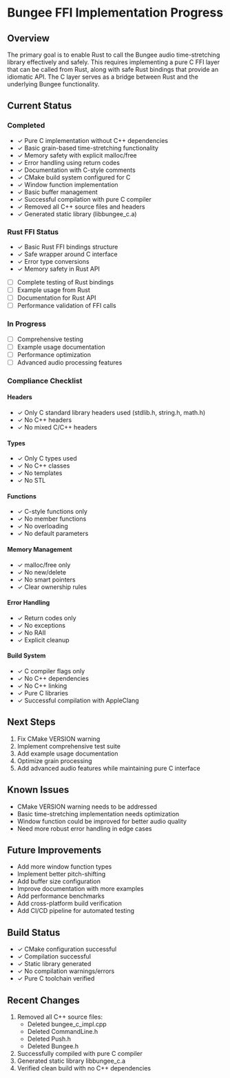 # Bungee FFI Implementation Progress

## Overview
The primary goal is to enable Rust to call the Bungee audio time-stretching library effectively and safely.
This requires implementing a pure C FFI layer that can be called from Rust, along with safe Rust bindings
that provide an idiomatic API. The C layer serves as a bridge between Rust and the underlying Bungee functionality.

## Current Status

### Completed
- ✓ Pure C implementation without C++ dependencies
- ✓ Basic grain-based time-stretching functionality
- ✓ Memory safety with explicit malloc/free
- ✓ Error handling using return codes
- ✓ Documentation with C-style comments
- ✓ CMake build system configured for C
- ✓ Window function implementation
- ✓ Basic buffer management
- ✓ Successful compilation with pure C compiler
- ✓ Removed all C++ source files and headers
- ✓ Generated static library (libbungee_c.a)

### Rust FFI Status
- ✓ Basic Rust FFI bindings structure
- ✓ Safe wrapper around C interface
- ✓ Error type conversions
- ✓ Memory safety in Rust API
- [ ] Complete testing of Rust bindings
- [ ] Example usage from Rust
- [ ] Documentation for Rust API
- [ ] Performance validation of FFI calls

### In Progress
- [ ] Comprehensive testing
- [ ] Example usage documentation
- [ ] Performance optimization
- [ ] Advanced audio processing features

### Compliance Checklist

#### Headers
- ✓ Only C standard library headers used (stdlib.h, string.h, math.h)
- ✓ No C++ headers
- ✓ No mixed C/C++ headers

#### Types
- ✓ Only C types used
- ✓ No C++ classes
- ✓ No templates
- ✓ No STL

#### Functions
- ✓ C-style functions only
- ✓ No member functions
- ✓ No overloading
- ✓ No default parameters

#### Memory Management
- ✓ malloc/free only
- ✓ No new/delete
- ✓ No smart pointers
- ✓ Clear ownership rules

#### Error Handling
- ✓ Return codes only
- ✓ No exceptions
- ✓ No RAII
- ✓ Explicit cleanup

#### Build System
- ✓ C compiler flags only
- ✓ No C++ dependencies
- ✓ No C++ linking
- ✓ Pure C libraries
- ✓ Successful compilation with AppleClang

## Next Steps
1. Fix CMake VERSION warning
2. Implement comprehensive test suite
3. Add example usage documentation
4. Optimize grain processing
5. Add advanced audio features while maintaining pure C interface

## Known Issues
- CMake VERSION warning needs to be addressed
- Basic time-stretching implementation needs optimization
- Window function could be improved for better audio quality
- Need more robust error handling in edge cases

## Future Improvements
- Add more window function types
- Implement better pitch-shifting
- Add buffer size configuration
- Improve documentation with more examples
- Add performance benchmarks
- Add cross-platform build verification
- Add CI/CD pipeline for automated testing

## Build Status
- ✓ CMake configuration successful
- ✓ Compilation successful
- ✓ Static library generated
- ✓ No compilation warnings/errors
- ✓ Pure C toolchain verified

## Recent Changes
1. Removed all C++ source files:
   - Deleted bungee_c_impl.cpp
   - Deleted CommandLine.h
   - Deleted Push.h
   - Deleted Bungee.h
2. Successfully compiled with pure C compiler
3. Generated static library libbungee_c.a
4. Verified clean build with no C++ dependencies 